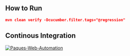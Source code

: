 ## How to Run

```json
mvn clean verify -Dcucumber.filter.tags="@regression"
```

## Continous Integration
[![Paques-Web-Automation](https://github.com/dikaabrenda/paques-website-automation/actions/workflows/action.yml/badge.svg)](https://github.com/dikaabrenda/paques-website-automation/actions/workflows/action.yml)
